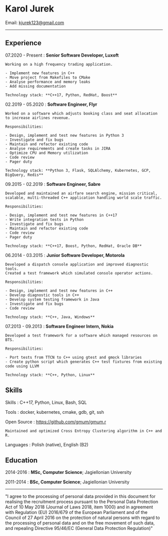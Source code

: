 Karol Jurek
============

Email: <kjurek123@gmail.com>

----

Experience
----------

07.2020 - Present
:   **Senior Software Developer, Luxoft**

    Working on a high frequency trading application.

    - Implement new features in C++
    - Move project from Makefiles to CMake
    - Analyse performance and memory leaks
    - Add missing documentation

    Technology stack: **C++17, Python, RedHat, Boost**

02.2019 - 05.2020
:   **Software Engineer, Flyr**

    Worked on a software which adjusts booking class and seat allocation to increase airlines revenue.

    Responsibilities:

    - Design, implement and test new features in Python 3
    - Investigate and fix bugs
    - Maintain and refactor existing code
    - Analyse requirements and create tasks in JIRA
    - Optimize CPU and Memory utilization
    - Code review
    - Pager duty

    Technology stack: **Python 3, Flask, SQLAlchemy, Kubernetes, GCP, BigQuery, Redis**


09.2015 - 02.2019
:   **Software Engineer, Sabre**

    Developed and maintained an airfare search engine, mission critical, scalable, multi-threaded C++ application handling world scale traffic.

    Responsibilities:

    - Design, implement and test new features in C++17
    - Write integration tests in Python
    - Investigate and fix bugs
    - Maintain and refactor existing code
    - Code review
    - Pager duty

    Technology stack: **C++17, Boost, Python, RedHat, Oracle DB**


06.2014 - 03.2015
:   **Junior Software Developer, Motorola**

    Developed a dispatch console application and improved diagnostic tools.
    Created a test framework which simulated console operator actions.

    Responsibilities:

    - Design, implement and test new features in C++
    - Develop diagnostic tools in C++
    - Develop system testing framework in Java
    - Investigate and fix bugs
    - Code review

    Technology stack: **C++, Java, Windows**


07.2013 - 09.2013
:   **Software Engineer Intern, Nokia**

    Developed a test framework for a software which managed resources on BTS.

    Responsibilities:

    - Port tests from TTCN to C++ using gtest and gmock libraries
    - Create python script which generates C++ test fixtures from existing code using LLVM

    Technology stack: **C++, Python, Linux**


Skills
--------------------

Skills
:   C++17, Python, Linux, Bash, SQL

Tools
:   docker, kubernetes, cmake, gdb, git, ssh

Open Source
:   <https://github.com/gmum/gmum.r>

    Maintained and optimized Cross Entropy Clustering algorithm in C++ and R.

Languages
:   Polish (native), English (B2)

Education
---------

2014-2016
:   **MSc, Computer Science**; Jagiellonian University

2011-2014
:   **BSc, Computer Science**; Jagiellonian University

___

"I agree to the processing of personal data provided in this document for realising the recruitment process pursuant to the Personal Data Protection Act of 10 May 2018 (Journal of Laws 2018, item 1000) and in agreement with Regulation (EU) 2016/679 of the European Parliament and of the Council of 27 April 2016 on the protection of natural persons with regard to the processing of personal data and on the free movement of such data, and repealing Directive 95/46/EC (General Data Protection Regulation)"
